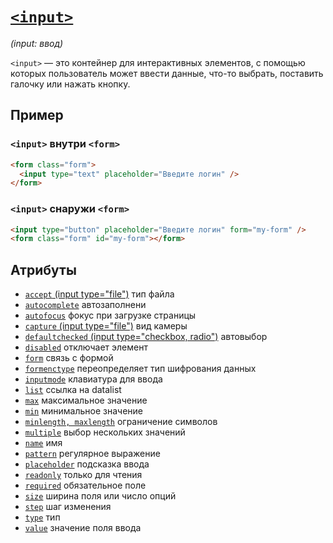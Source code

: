# [`<input>`](../index.md)

_(input: ввод)_

`<input>` — это контейнер для интерактивных элементов, с помощью которых пользователь может ввести данные, что-то выбрать, поставить галочку или нажать кнопку.

## Пример

### `<input>` внутри `<form>`

```html
<form class="form">
  <input type="text" placeholder="Введите логин" />
</form>
```

### `<input>` снаружи `<form>`

```html
<input type="button" placeholder="Введите логин" form="my-form" />
<form class="form" id="my-form"></form>
```

## Атрибуты

- [`accept` (input type="file")](../Attrubutes/accept.md) тип файла
- [`autocomplete`](../Attrubutes/autocomplete.md) автозаполнени
- [`autofocus`](../Attrubutes/autofocus.md) фокус при загрузке страницы
- [`capture` (input type="file")](../Attrubutes/capture.md) вид камеры
- [`defaultchecked` (input type="checkbox, radio")](../Attrubutes/defaultchecked.md) автовыбор
- [`disabled`](../Attrubutes/disabled.md) отключает элемент
- [`form`](../Attrubutes/form.md) связь с формой
- [`formenctype`](../Attrubutes/formenctype.md) переопределяет тип шифрования данных
- [`inputmode`](../Attrubutes/inputmode.md) клавиатура для ввода
- [`list`](../Attrubutes/list.md) ссылка на datalist
- [`max`](../Attrubutes/max.md) максимальное значение
- [`min`](../Attrubutes/min.md) минимальное значение
- [`minlength, maxlength`](<../Attrubutes/minlength, maxlength.md>) ограничение символов
- [`multiple`](../Attrubutes/multiple.md) выбор нескольких значений
- [`name`](<../Attrubutes/name (button, form, input, output).md>) имя
- [`pattern`](../Attrubutes/pattern.md) регулярное выражение
- [`placeholder`](../Attrubutes/placeholder.md) подсказка ввода
- [`readonly`](../Attrubutes/readonly.md) только для чтения
- [`required`](../Attrubutes/required.md) обязательное поле
- [`size`](../Attrubutes/size.md) ширина поля или число опций
- [`step`](../Attrubutes/step.md) шаг изменения
- [`type`](<../Attrubutes/type (input).md>) тип
- [`value`](<../Attrubutes/value (button, input).md>) значение поля ввода
